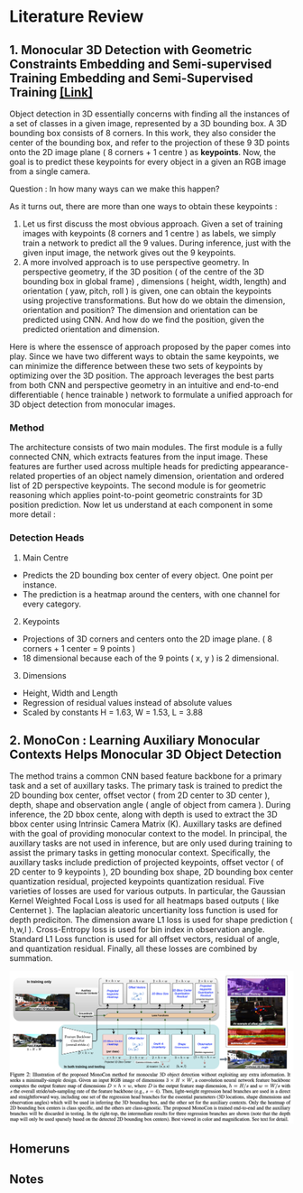 # Literature Review

## 1. Monocular 3D Detection with Geometric Constraints Embedding and Semi-supervised Training Embedding and Semi-Supervised Training [[Link]](https://arxiv.org/abs/2009.00764)

Object detection in 3D essentially concerns with finding all the instances of a set of classes in a given image, represented by a 3D bounding box. A 3D bounding box consists of 8 corners. In this work, they also consider the center of the bounding box, and refer to the projection of these 9 3D points onto the 2D image plane ( 8 corners + 1 centre ) as **keypoints**. Now, the goal is to predict these keypoints for every object in a given an RGB image from a single camera. 

Question : In how many ways can we make this happen? 

As it turns out, there are more than one ways to obtain these keypoints :
1. Let us first discuss the most obvious approach. Given a set of training images with keypoints (8 corners and 1 centre ) as labels, we simply train a network to predict all the 9 values. During inference, just with the given input image, the network gives out the 9 keypoints. 
2. A more involved approach is to use perspective geometry. In perspective geometry, if the 3D position ( of the centre of the 3D bounding box in global frame) , dimensions ( height, width, length) and orientation ( yaw, pitch, roll ) is given,  one can obtain the keypoints using projective transformations. But how do we obtain the dimension, orientation and position? The dimension and orientation can be predicted using CNN. And how do we find the position, given the predicted orientation and dimension.

Here is where the essensce of approach proposed by the paper comes into play. Since we have two different ways to obtain the same keypoints, we can minimize the difference between these two sets of keypoints by optimizing over the 3D position. The approach leverages the best parts from both CNN and perspective geometry in an intuitive and end-to-end differentiable ( hence trainable ) network to formulate a unified approach for 3D object detection from monocular images. 


### Method
The architecture consists of two main modules. The first module is a fully connected CNN, which extracts features from the input image. 
These features are further used across multiple heads for predicting appearance-related properties of an object namely dimension, orientation and ordered list of 2D perspective keypoints. The second module is for geometric reasoning which applies point-to-point geometric constraints for 3D position prediction. Now let us understand at each component in some more detail :


### Detection Heads 
1. Main Centre 
  * Predicts the 2D bounding box center of every object. One point per instance.
  * The prediction is a heatmap around the centers, with one channel for every category. 
2. Keypoints 
  * Projections of 3D corners and centers onto the 2D image plane. ( 8 corners + 1 center = 9 points )
  * 18 dimensional because each of the 9 points ( x, y ) is 2 dimensional.
3. Dimensions
  * Height, Width and Length
  * Regression of residual values instead of absolute values
  * Scaled by constants H = 1.63, W = 1.53, L = 3.88



## 2.  MonoCon : Learning Auxiliary Monocular Contexts Helps Monocular 3D Object Detection

The method trains a common CNN based feature backbone for a primary task and a set of auxillary tasks. The primary task is trained to predict the 2D bounding box center, offset vector ( from 2D center to 3D center ), depth, shape and observation angle ( angle of object from camera ). During inference, the 2D bbox cente, along with depth is used to extract the 3D bbox center using Intrinsic Camera Matrix (K). Auxillary tasks are defined with the goal of providing monocular context to the model. In principal, the auxillary tasks are not used in inference, but are only used during training to assist the primary tasks in getting monocular context. Specifically, the auxillary tasks include prediction of projected keypoints, offset vector ( of 2D center to 9 keypoints ), 2D bounding box shape, 2D bounding box center quantization residual, projected keypoints quantization residual. Five varieties of losses are used for various outputs. In particular, the Gaussian Kernel Weighted Focal Loss is used for all heatmaps based outputs ( like Centernet ). The laplacian aleatoric uncertianity loss function is used for depth prediciton. The dimension aware L1 loss is used for shape prediction ( h,w,l ). Cross-Entropy loss is used for bin index in observation angle. Standard L1 Loss function is used for all offset vectors, residual of angle, and quantization residual. Finally, all these losses are combined by summation. 


![image](Monocon.png)
























## Homeruns

## Notes
